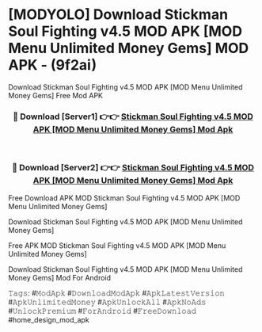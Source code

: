 # [MODYOLO] Download Stickman Soul Fighting v4.5 MOD APK [MOD Menu Unlimited Money Gems] MOD APK - (9f2ai)
Download Stickman Soul Fighting v4.5 MOD APK [MOD Menu Unlimited Money Gems] Free Mod APK

<div align="center">
<h3>🔴 Download [Server1] 👉👉 <a href="https://apk-comot.site?title=Stickman_Soul_Fighting_v4.5_MOD_APK_[MOD_Menu_Unlimited_Money_Gems]">Stickman Soul Fighting v4.5 MOD APK [MOD Menu Unlimited Money Gems] Mod Apk</a></h3><br>

<h3>🔴 Download [Server2] 👉👉 <a href="https://apk-comot.site?title=Stickman_Soul_Fighting_v4.5_MOD_APK_[MOD_Menu_Unlimited_Money_Gems]">Stickman Soul Fighting v4.5 MOD APK [MOD Menu Unlimited Money Gems] Mod Apk</a></h3>
</div>


Free Download APK MOD Stickman Soul Fighting v4.5 MOD APK [MOD Menu Unlimited Money Gems]

Download Stickman Soul Fighting v4.5 MOD APK [MOD Menu Unlimited Money Gems] 

Free APK MOD Stickman Soul Fighting v4.5 MOD APK [MOD Menu Unlimited Money Gems] 

Download Stickman Soul Fighting v4.5 MOD APK [MOD Menu Unlimited Money Gems] Mod For Android

𝚃𝚊𝚐𝚜: #𝙼𝚘𝚍𝙰𝚙𝚔 #𝙳𝚘𝚠𝚗𝚕𝚘𝚊𝚍𝙼𝚘𝚍𝙰𝚙𝚔 #𝙰𝚙𝚔𝙻𝚊𝚝𝚎𝚜𝚝𝚅𝚎𝚛𝚜𝚒𝚘𝚗 #𝙰𝚙𝚔𝚄𝚗𝚕𝚒𝚖𝚒𝚝𝚎𝚍𝙼𝚘𝚗𝚎𝚢 #𝙰𝚙𝚔𝚄𝚗𝚕𝚘𝚌𝚔𝙰𝚕𝚕 #𝙰𝚙𝚔𝙽𝚘𝙰𝚍𝚜 #𝚄𝚗𝚕𝚘𝚌𝚔𝙿𝚛𝚎𝚖𝚒𝚞𝚖 #𝙵𝚘𝚛𝙰𝚗𝚍𝚛𝚘𝚒𝚍 #𝙵𝚛𝚎𝚎𝙳𝚘𝚠𝚗𝚕𝚘𝚊𝚍 #home_design_mod_apk